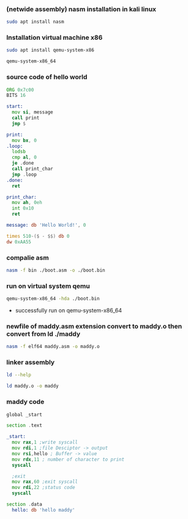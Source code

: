 ### (netwide assembly) nasm installation in kali linux
```bash
sudo apt install nasm
```
### Installation virtual machine x86
```bash
sudo apt install qemu-system-x86
```
```bash
qemu-system-x86_64
```
### source code of hello world 
```asm
ORG 0x7c00
BITS 16

start:
  mov si, message
  call print
  jmp $

print:
  mov bx, 0
.loop:
  lodsb
  cmp al, 0
  je .done
  call print_char
  jmp .loop
.done:
  ret

print_char:
  mov ah, 0eh
  int 0x10
  ret

message: db 'Hello World!', 0

times 510-($ - $$) db 0
dw 0xAA55
```
### compalie asm 
```bash
nasm -f bin ./boot.asm -o ./boot.bin
```
### run on virtual system qemu
```bash
qemu-system-x86_64 -hda ./boot.bin
```
- successfully run on qemu-system-x86_64
###  newfile of maddy.asm extension convert to maddy.o  then convert from ld ./maddy
```bash
nasm -f elf64 maddy.asm -o maddy.o
```
### linker assembly
```bash
ld --help
```
```bash
ld maddy.o -o maddy
```
### maddy code
```asm
global _start

section .text

_start:
  mov rax,1 ;write syscall
  mov rdi,1 ;file Desciptor -> output
  mov rsi,hello ; Buffer -> value
  mov rdx,11 ; number of character to print
  syscall

  ;exit
  mov rax,60 ;exit syscall
  mov rdi,22 ;status code
  syscall

section .data
  hello: db 'hello maddy'
```
